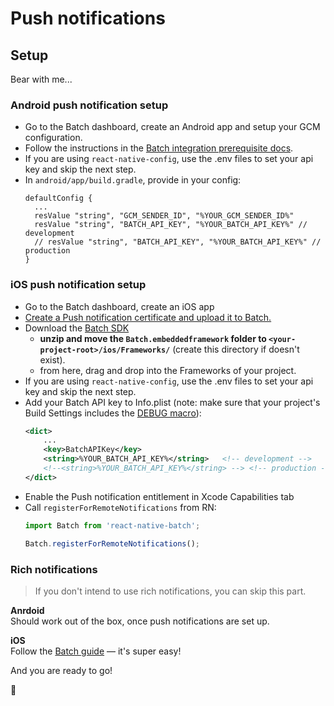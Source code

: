 # Push notifications

## Setup

Bear with me...

### Android push notification setup

- Go to the Batch dashboard, create an Android app and setup your GCM configuration.
- Follow the instructions in the [Batch integration prerequisite docs](https://batch.com/doc/android/prerequisites.html).
- If you are using `react-native-config`, use the .env files to set your api key and skip the next step.
- In `android/app/build.gradle`, provide in your config:
    ```
    defaultConfig {
      ...
      resValue "string", "GCM_SENDER_ID", "%YOUR_GCM_SENDER_ID%"
      resValue "string", "BATCH_API_KEY", "%YOUR_BATCH_API_KEY%" // development
      // resValue "string", "BATCH_API_KEY", "%YOUR_BATCH_API_KEY%" // production
    }
    ```
  
### iOS push notification setup

- Go to the Batch dashboard, create an iOS app
- [Create a Push notification certificate and upload it to Batch.](https://batch.com/doc/ios/prerequisites.html) 
- Download the [Batch SDK](https://batch.com/download#/iOS)
  - **unzip and move the `Batch.embeddedframework` folder to `<your-project-root>/ios/Frameworks/`** (create this directory if doesn't exist).
  - from here, drag and drop into the Frameworks of your project.
- If you are using `react-native-config`, use the .env files to set your api key and skip the next step.
- Add your Batch API key to Info.plist (note: make sure that your project's Build Settings includes the [DEBUG macro](https://stackoverflow.com/questions/9063100/xcode-ios-how-to-determine-whether-code-is-running-in-debug-release-build)):
    ```xml
    <dict>
        ...
        <key>BatchAPIKey</key>  
        <string>%YOUR_BATCH_API_KEY%</string>   <!-- development -->
        <!--<string>%YOUR_BATCH_API_KEY%</string> --> <!-- production -->
    </dict>
    ```
- Enable the Push notification entitlement in Xcode Capabilities tab
- Call `registerForRemoteNotifications` from RN:
    ```js
    import Batch from 'react-native-batch';
    
    Batch.registerForRemoteNotifications();
    ```

### Rich notifications
> If you don't intend to use rich notifications, you can skip this part.

**Anrdoid**  
Should work out of the box, once push notifications are set up.

**iOS**  
Follow the [Batch guide](https://batch.com/doc/ios/sdk-integration/rich-notifications-setup.html) — it's super easy!

And you are ready to go!

:doughnut:
